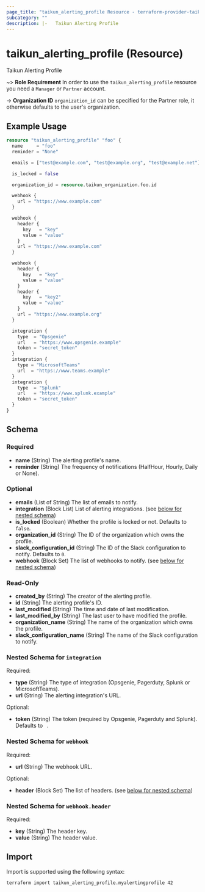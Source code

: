 ```yaml
---
page_title: "taikun_alerting_profile Resource - terraform-provider-taikun"
subcategory: ""
description: |-   Taikun Alerting Profile
---
```


# taikun_alerting_profile (Resource)

Taikun Alerting Profile

~> **Role Requirement** In order to use the `taikun_alerting_profile` resource you need a `Manager` or `Partner` account.

-> **Organization ID** `organization_id` can be specified for the Partner role, it otherwise defaults to the user's organization.

## Example Usage

```terraform
resource "taikun_alerting_profile" "foo" {
  name     = "foo"
  reminder = "None"

  emails = ["test@example.com", "test@example.org", "test@example.net"]

  is_locked = false

  organization_id = resource.taikun_organization.foo.id

  webhook {
    url = "https://www.example.com"
  }

  webhook {
    header {
      key   = "key"
      value = "value"
    }
    url = "https://www.example.com"
  }

  webhook {
    header {
      key   = "key"
      value = "value"
    }
    header {
      key   = "key2"
      value = "value"
    }
    url = "https://www.example.org"
  }

  integration {
    type  = "Opsgenie"
    url   = "https://www.opsgenie.example"
    token = "secret_token"
  }
  integration {
    type = "MicrosoftTeams"
    url  = "https://www.teams.example"
  }
  integration {
    type  = "Splunk"
    url   = "https://www.splunk.example"
    token = "secret_token"
  }
}
```

<!-- schema generated by tfplugindocs -->
## Schema

### Required

- **name** (String) The alerting profile's name.
- **reminder** (String) The frequency of notifications (HalfHour, Hourly, Daily or None).

### Optional

- **emails** (List of String) The list of emails to notify.
- **integration** (Block List) List of alerting integrations. (see [below for nested schema](#nestedblock--integration))
- **is_locked** (Boolean) Whether the profile is locked or not. Defaults to `false`.
- **organization_id** (String) The ID of the organization which owns the profile.
- **slack_configuration_id** (String) The ID of the Slack configuration to notify. Defaults to `0`.
- **webhook** (Block Set) The list of webhooks to notify. (see [below for nested schema](#nestedblock--webhook))

### Read-Only

- **created_by** (String) The creator of the alerting profile.
- **id** (String) The alerting profile's ID.
- **last_modified** (String) The time and date of last modification.
- **last_modified_by** (String) The last user to have modified the profile.
- **organization_name** (String) The name of the organization which owns the profile.
- **slack_configuration_name** (String) The name of the Slack configuration to notify.

<a id="nestedblock--integration"></a>
### Nested Schema for `integration`

Required:

- **type** (String) The type of integration (Opsgenie, Pagerduty, Splunk or MicrosoftTeams).
- **url** (String) The alerting integration's URL.

Optional:

- **token** (String) The token (required by Opsgenie, Pagerduty and Splunk). Defaults to ` `.


<a id="nestedblock--webhook"></a>
### Nested Schema for `webhook`

Required:

- **url** (String) The webhook URL.

Optional:

- **header** (Block Set) The list of headers. (see [below for nested schema](#nestedblock--webhook--header))

<a id="nestedblock--webhook--header"></a>
### Nested Schema for `webhook.header`

Required:

- **key** (String) The header key.
- **value** (String) The header value.

## Import

Import is supported using the following syntax:

```shell
terraform import taikun_alerting_profile.myalertingprofile 42
```

